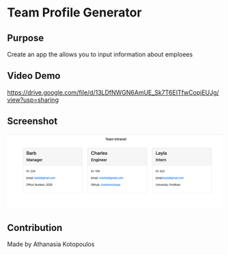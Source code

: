 # Team Profile Generator

## Purpose
Create an app the allows you to input information about emploees

## Video Demo
https://drive.google.com/file/d/13LDfNWGN6AmUE_Sk7T6EITfwCopjEUJg/view?usp=sharing

## Screenshot
![Alt text](/screenshot.png)

## Contribution
Made by Athanasia Kotopoulos